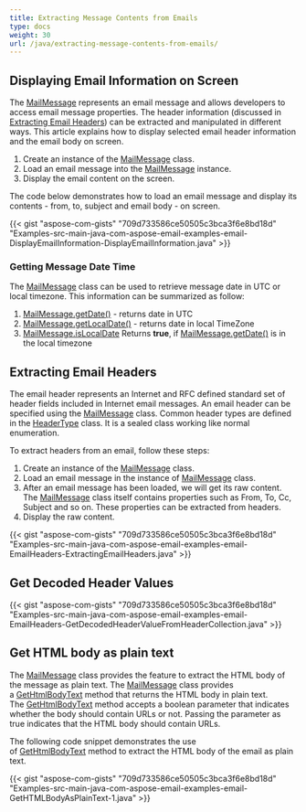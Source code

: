 ```yaml
---
title: Extracting Message Contents from Emails
type: docs
weight: 30
url: /java/extracting-message-contents-from-emails/
---
```


## **Displaying Email Information on Screen**
The [MailMessage](https://reference.aspose.com/email/java/com.aspose.email/MailMessage#getDate\(\)) represents an email message and allows developers to access email message properties. The header information (discussed in [Extracting Email Headers](#extracting-email-headers)) can be extracted and manipulated in different ways. This article explains how to display selected email header information and the email body on screen.

1. Create an instance of the [MailMessage](https://reference.aspose.com/email/java/com.aspose.email/MailMessage#getDate\(\)) class.
1. Load an email message into the [MailMessage](https://reference.aspose.com/email/java/com.aspose.email/MailMessage#getDate\(\)) instance.
1. Display the email content on the screen.

The code below demonstrates how to load an email message and display its contents - from, to, subject and email body - on screen.

{{< gist "aspose-com-gists" "709d733586ce50505c3bca3f6e8bd18d" "Examples-src-main-java-com-aspose-email-examples-email-DisplayEmailInformation-DisplayEmailInformation.java" >}}
### **Getting Message Date Time**
The [MailMessage](https://reference.aspose.com/email/java/com.aspose.email/MailMessage#getDate\(\)) class can be used to retrieve message date in UTC or local timezone. This information can be summarized as follow:

1. [MailMessage.getDate()](https://reference.aspose.com/email/java/com.aspose.email/MailMessage#getDate\(\)) - returns date in UTC
1. [MailMessage.getLocalDate()](https://reference.aspose.com/email/java/com.aspose.email/MailMessage#getLocalDate\(\)) - returns date in local TimeZone
1. [MailMessage.isLocalDate](https://reference.aspose.com/email/java/com.aspose.email/MailMessage#isLocalDate\(\)) Returns **true**, if [MailMessage.getDate()](https://reference.aspose.com/email/java/com.aspose.email/MailMessage#getDate\(\)) is in the local timezone
## **Extracting Email Headers**
The email header represents an Internet and RFC defined standard set of header fields included in Internet email messages. An email header can be specified using the [MailMessage](https://reference.aspose.com/email/java/com.aspose.email/MailMessage#getDate\(\)) class. Common header types are defined in the [HeaderType](https://reference.aspose.com/email/java/com.aspose.email/headertype) class. It is a sealed class working like normal enumeration.

To extract headers from an email, follow these steps:

1. Create an instance of the [MailMessage](https://reference.aspose.com/email/java/com.aspose.email/MailMessage#getDate\(\)) class.
1. Load an email message in the instance of [MailMessage](https://reference.aspose.com/email/java/com.aspose.email/MailMessage#getDate\(\)) class.
1. After an email message has been loaded, we will get its raw content.
   The [MailMessage](https://reference.aspose.com/email/java/com.aspose.email/MailMessage#getDate\(\)) class itself contains properties such as From, To, Cc, Subject and so on. These properties can be extracted from headers.
1. Display the raw content.



{{< gist "aspose-com-gists" "709d733586ce50505c3bca3f6e8bd18d" "Examples-src-main-java-com-aspose-email-examples-email-EmailHeaders-ExtractingEmailHeaders.java" >}}
## **Get Decoded Header Values**


{{< gist "aspose-com-gists" "709d733586ce50505c3bca3f6e8bd18d" "Examples-src-main-java-com-aspose-email-examples-email-EmailHeaders-GetDecodedHeaderValueFromHeaderCollection.java" >}}
## **Get HTML body as plain text**
The [MailMessage](https://reference.aspose.com/email/java/com.aspose.email/MailMessage#getDate\(\)) class provides the feature to extract the HTML body of the message as plain text. The [MailMessage](https://reference.aspose.com/email/java/com.aspose.email/MailMessage#getDate\(\)) class provides a [GetHtmlBodyText](https://reference.aspose.com/email/java/com.aspose.email/MailMessage#getHtmlBodyText\(boolean\)) method that returns the HTML body in plain text. The [GetHtmlBodyText](https://reference.aspose.com/email/java/com.aspose.email/MailMessage#getHtmlBodyText\(boolean\)) method accepts a boolean parameter that indicates whether the body should contain URLs or not. Passing the parameter as true indicates that the HTML body should contain URLs.

The following code snippet demonstrates the use of [GetHtmlBodyText](https://reference.aspose.com/email/java/com.aspose.email/MailMessage#getHtmlBodyText\(boolean\)) method to extract the HTML body of the email as plain text.



{{< gist "aspose-com-gists" "709d733586ce50505c3bca3f6e8bd18d" "Examples-src-main-java-com-aspose-email-examples-email-GetHTMLBodyAsPlainText-1.java" >}}
